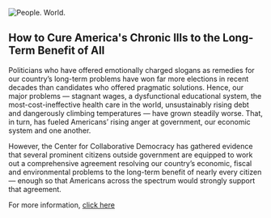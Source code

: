![People. World.](/files/people-world.jpg)

## How to Cure America's Chronic Ills to the Long-Term Benefit of All

Politicians who have offered emotionally charged slogans as remedies for our country’s long-term problems have won far more elections in recent decades than candidates who offered pragmatic solutions.  Hence, our major problems — stagnant wages, a dysfunctional educational system, the most-cost-ineffective health care in the world, unsustainably rising debt and dangerously climbing temperatures — have grown steadily worse. That, in turn, has fueled Americans’ rising anger at government, our economic system and one another.  

However, the Center for Collaborative Democracy has gathered evidence that several prominent citizens outside government are equipped to work out a comprehensive agreement resolving our country’s economic, fiscal and environmental problems to the long-term benefit of nearly every citizen — enough so that Americans across the spectrum would strongly support that agreement.

For more information, [click here][2]

[2]: http://www.GenuineRepresentation.org/res
